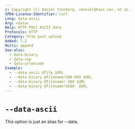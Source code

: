 ```yaml
---
c: Copyright (C) Daniel Stenberg, <daniel@haxx.se>, et al.
SPDX-License-Identifier: curl
Long: data-ascii
Arg: <data>
Help: HTTP POST ASCII data
Protocols: HTTP
Category: http post upload
Added: 7.2
Multi: append
See-also:
  - data-binary
  - data-raw
  - data-urlencode
Example:
  - --data-ascii @file $URL
  - --data-binary @filename!500-999 $URL
  - --data-binary @filename!-500 $URL
  - --data-binary @filename!9500- $URL
---
```


# `--data-ascii`

This option is just an alias for --data.

